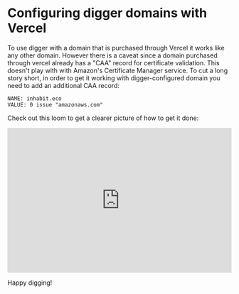 # Configuring digger domains with Vercel

To use digger with a domain that is purchased through Vercel it works like any other domain. However there is a caveat since a domain purchased through vercel already has a "CAA" record for certificate validation. This doesn't play with with Amazon's Certificate Manager service. To cut a long story short, in order to get it working with digger-configured domain you need to add an additional CAA record:

```
NAME: inhabit.eco
VALUE: 0 issue "amazonaws.com"
```


Check out this loom to get a clearer picture of how to get it done:


<div style="position: relative; padding-bottom: 64.63195691202873%; height: 0;"><iframe src="https://www.loom.com/embed/32c34ec0681d41e8abce8891032df7c3" frameborder="0" webkitallowfullscreen mozallowfullscreen allowfullscreen style="position: absolute; top: 0; left: 0; width: 100%; height: 100%;"></iframe></div>

Happy digging!